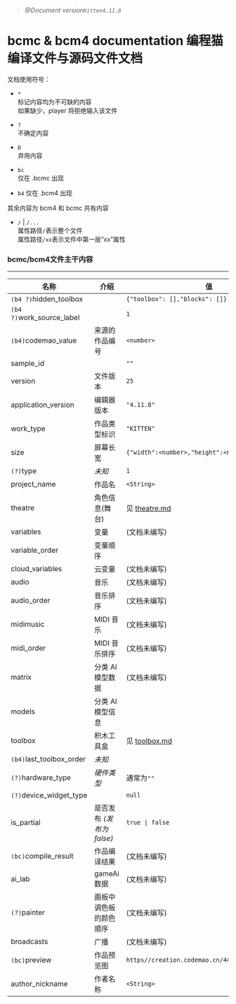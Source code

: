 > _@Document version`Kitten4.11.8`_

# bcmc & bcm4 documentation  编程猫编译文件与源码文件文档

文档使用符号：

- `*`  
  标记内容均为不可缺的内容  
   如果缺少，player 将拒绝输入该文件

- `?`  
  不确定内容

- `D`  
  弃用内容

- `bc`  
  仅在 .bcmc 出现

- `b4`
  仅在 .bcm4 出现

其余内容为 bcm4 和 bcmc 共有内容

- `/` | `/...`   
  属性路径`/`表示整个文件  
  属性路径`/xx`表示文件中第一层“xx”属性

### **bcmc/bcm4**文件主干内容

---

| 名称                     | 介绍                      | 值                                               |
| ------------------------ | ------------------------- | ------------------------------------------------ |
| `(b4 ?)`hidden_toolbox   |                           | `{"toolbox": [],"blocks": []}`                   |
| `(b4 ?)`work_source_label|                           | `1`                                              |
| `(b4)`codemao_value      | 来源的作品编号             | `<number>`                                       |
| sample_id                |                           | `""`                                             |
| version                  | 文件版本                  | `25`                                             |
| application_version      | 编辑器版本                | `"4.11.8"`                                       |
| work_type                | 作品类型标识              | `"KITTEN"`                                       |
| size                     | 屏幕长宽                  | `{"width":<number>,"height":<number>}`           |
| `(?)`type                | _未知_                    | `1`                                              |
| project_name             | 作品名                    | `<String>`                                       |
| theatre                  | 角色信息(舞台)            | 见 [theatre.md](./theatre.md)                    |
| variables                | 变量                      | (文档未编写)                                     |
| variable_order           | 变量顺序                  |                                                  |
| cloud_variables          | 云变量                    | (文档未编写)                                     |
| audio                    | 音乐                      | (文档未编写)                                     |
| audio_order              | 音乐排序                  | (文档未编写)                                     |
| midimusic                | MIDI 音乐                 | (文档未编写)                                     |
| midi_order               | MIDI 音乐排序             | (文档未编写)                                     |
| matrix                   | 分类 AI 模型数据          | (文档未编写)                                     |
| models                   | 分类 AI 模型信息          |                                                  |
| toolbox                  | 积木工具盒                | 见 [toolbox.md](./toolbox.md)                    |
| `(b4)`last_toolbox_order | _未知_                    |                                                  |
| `(?)`hardware_type       | _硬件类型_                | 通常为`""`                                       |
| `(?)`device_widget_type  |                           | `null`                                           |
| is_partial               | 是否发布 _(发布为 false)_ | `true \| false`                                  |
| `(bc)`compile_result     | 作品编译结果              | (文档未编写)                                     |
| ai_lab                   | gameAi 数据               | (文档未编写)                                     |
| `(?)`painter             | 画板中调色板的颜色顺序     | (文档未编写)                                     |
| broadcasts               | 广播                      | (文档未编写)                                     |
| `(bc)`preview            | 作品预览图                | `https//creation.codemao.cn/445/kitten/(base64)` |
| author_nickname          | 作者名称                  | `<String>`                                       |
